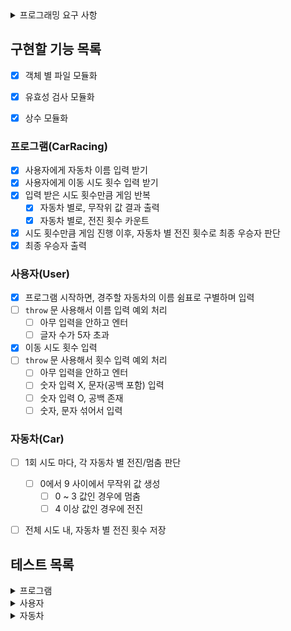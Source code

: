 <details>
  <summary> 프로그래밍 요구 사항 </summary>
  <div markdown="1"> 

  - Node.js 버전 18.17.1 이상 설치
  - ESLint, Prettier 설정
    - Airbnb 자바스크립트 스타일 가이드 컨벤션 지키기
  - `package.json`을 변경 X
    - 깃허브에는 ESLint 설정 반영 X
  - `@woowacourse/mission-utils` 를 import 하여 API 사용
    - `Random.pickNumberInRange()` 를 이용하여 랜덤 숫자 생성
    - `Console.readLineAsync`, `Console.print` 를 활용하여 입/출력
  - 프로그램 종료 시 `process.exit()`를 호출 X
  - 파일, 패키지 이름을 수정하거나 이동 X
  - 요구 사항에 명시된 출력값 형식을 지키기
  - indent(인덴트, 들여쓰기) depth는 2까지만 허용
  - Jest를 이용하여 아래의 기능 목록을 테스트 코드 작성해서 정상 동작 확인 
    - `npm test` 입력하여 ApplicationTest.js 테스트
  - 기능 목록 단위로 Git 커밋

  </div>
</details>


## 구현할 기능 목록

- [x] 객체 별 파일 모듈화
- [x] 유효성 검사 모듈화
- [x] 상수 모듈화


### 프로그램(CarRacing)

- [x] 사용자에게 자동차 이름 입력 받기
- [x] 사용자에게 이동 시도 횟수 입력 받기
- [x] 입력 받은 시도 횟수만큼 게임 반복
  - [x] 자동차 별로, 무작위 값 결과 출력
  - [x] 자동차 별로, 전진 횟수 카운트
- [x] 시도 횟수만큼 게임 진행 이후, 자동차 별 전진 횟수로 최종 우승자 판단
- [x] 최종 우승자 출력

### 사용자(User)

- [x] 프로그램 시작하면, 경주할 자동차의 이름 쉼표로 구별하며 입력
- [ ] `throw` 문 사용해서 이름 입력 예외 처리
  - [ ] 아무 입력을 안하고 엔터
  - [ ] 글자 수가 5자 초과
- [x] 이동 시도 횟수 입력
- [ ] `throw` 문 사용해서 횟수 입력 예외 처리
  - [ ] 아무 입력을 안하고 엔터
  - [ ] 숫자 입력 X, 문자(공백 포함) 입력
  - [ ] 숫자 입력 O, 공백 존재
  - [ ] 숫자, 문자 섞어서 입력

### 자동차(Car)
- [ ] 1회 시도 마다, 각 자동차 별 전진/멈춤 판단
  - [ ] 0에서 9 사이에서 무작위 값 생성
    - [ ] 0 ~ 3 값인 경우에 멈춤
    - [ ] 4 이상 값인 경우에 전진
- [ ] 전체 시도 내, 자동차 별 전진 횟수 저장


## 테스트 목록

<details>
  <summary> 프로그램 </summary>
  <div markdown="1"> 

  - [ ] 사용자에게 자동차 이름 입력 받기
  - [ ] 사용자에게 이동 시도 횟수 입력 받기
  - [ ] 입력 받은 시도 횟수만큼 게임 반복
    - [ ] 자동차 별로, 무작위 값 결과 출력
    - [ ] 자동차 별로, 전진 횟수 카운트
  - [ ] 시도 횟수만큼 게임 진행 이후, 자동차 별 전진 횟수로 최종 우승자 판단
  - [ ] 최종 우승자 출력

  </div>
</details>

<details>
  <summary> 사용자 </summary>
  <div markdown="1">

  - [ ] 프로그램 시작하면, 경주할 자동차의 이름 쉼표로 구별하며 입력
  - [ ] `throw` 문 사용해서 이름 입력 예외 처리
    - [ ] 아무 입력을 안하고 엔터
    - [ ] 글자 수가 5자 초과
  - [ ] 이동 시도 횟수 입력
  - [ ] `throw` 문 사용해서 횟수 입력 예외 처리
    - [ ] 아무 입력을 안하고 엔터
    - [ ] 숫자 입력 X, 문자(공백 포함) 입력
    - [ ] 숫자 입력 O, 공백 존재
    - [ ] 숫자, 문자 섞어서 입력

  </div>
</details>

<details>
  <summary> 자동차 </summary>
  <div markdown="1"> 

  - [ ] 1회 시도 마다, 각 자동차 별 전진/멈춤 판단
    - [ ] 0에서 9 사이에서 무작위 값 생성
      - [ ] 0 ~ 3 값인 경우에 멈춤
      - [ ] 4 이상 값인 경우에 전진
  - [ ] 전체 시도 내, 자동차 별 전진 횟수 저장

  </div>
</details>






